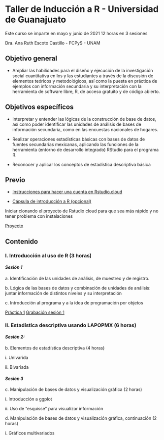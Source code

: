 
# Taller de Inducción a R - Universidad de Guanajuato

Este curso se imparte en mayo y junio de 2021
12 horas en 3 sesiones

Dra. Ana Ruth Escoto Castillo - FCPyS - UNAM

## Objetivo general
*	Ampliar las habilidades para el diseño y ejecución de la investigación social cuantitativa en los y las estudiantes a través de la discusión de elementos teóricos y metodológicos, así como la puesta en práctica de ejemplos con información secundaria y su interpretación con la herramienta de software libre, R, de acceso gratuito y de código abierto.  

## Objetivos específicos
*	Interpretar y entender las lógicas de la construcción de base de datos, así como poder identificar las unidades de análisis de bases de información secundaria, como en las encuestas nacionales de hogares.

*	Realizar operaciones estadísticas básicas con bases de datos de fuentes secundarias mexicanas, aplicando las funciones de la herramienta (entorno de desarrollo integrado) RStudio para el programa R. 

*	Reconocer y aplicar los conceptos de estadística descriptiva básica 


## Previo


* [Instrucciones para hacer una cuenta en Rstudio.cloud](https://www.youtube.com/watch?v=Jcw146tEa5w)

* [Cápsula de introducción a R (opcional)](https://www.youtube.com/watch?v=HR2MXwrzt00)

Iniciar clonando el proyecto de Rstudio cloud para que sea más rápido y no tener problema con instalaciones

[Proyecto](https://rstudio.cloud/project/2518736)


## Contenido

### I.	Introducción al uso de R (3 horas)

#### *Sesión 1*

a. Identificación de las unidades de análisis, de muestreo y de registro.

b. Lógica de las bases de datos y combinación de unidades de análisis: juntar información de distintos niveles y su interpretación

c. Introducción al programa y a la idea de programación por objetos


[Práctica 1](P1.md) 
[Grabación sesión 1](https://drive.google.com/drive/folders/1uThkoeZC406kXAsHrlL1wAJsj2tvJI1L?usp=sharing)

### II.	Estadística descriptiva usando LAPOPMX (6 horas)

#### *Sesión 2:*

b.	Elementos de estadística descriptiva (4 horas)

i.	Univarida

ii.	Bivariada


#### *Sesión 3*

c.	Manipulación de bases de datos y visualización gráfica  (2 horas)

i.	Introducción a ggplot

ii.	Uso de “esquisse” para visualizar información


d.	Manipulación de bases de datos y visualización gráfica, continuación  (2 horas)

i.	Gráficos multivariados


